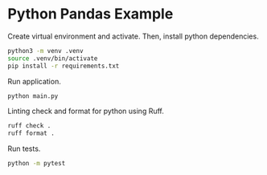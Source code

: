 # Python Pandas Example

Create virtual environment and activate. Then, install python dependencies.
```bash
python3 -m venv .venv
source .venv/bin/activate
pip install -r requirements.txt
```

Run application.
```bash
python main.py
```

Linting check and format for python using Ruff.
```bash
ruff check .
ruff format .
```

Run tests.
```bash
python -m pytest
```
